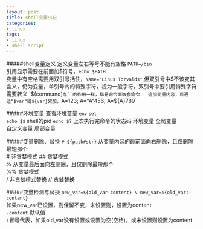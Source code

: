 ```yaml
---
layout: post
title: shell变量小记
categories:
- linux
tags:
- linux
- shell script
---
```


#####shell变量定义
定义变量左右等号不能有空格 `PATH=/bin`   
引用显示需要在前面加$符号，`echo $PATH`   
变量中有空格需要用双引号括住，`Name="Linus Torvalds"`,但双引号中$不该变其含义，仍为变量，单引号内的特殊字符，视为一般字符，双引号中要引用特殊字符需要转义   
`$(command)`与``的作用一样，都是命令面嵌套命令  
追加变量内容，可通过"$var"或${var}累加，`A=123; A="A"456; A=${A}789`  

#####环境变量
查看环境变量 `env` `set`   
`echo $$`   shell的pid
`echo $?`   上次执行完命令的状态码
环境变量 全局变量   
自定义变量 局部变量    

#####变量删除、替换
`# ${path#str}` 从变量内容的最前面向右删除，且仅删除最短那个  
\#  非贪婪模式   \##  贪婪模式   
% 从变量最后面向左删除，且仅删除最短那个   
%% 贪婪模式  
/ 非贪婪模式替换 // 贪婪替换

#####变量检测与替换
`new_var=${old_var-content} \ new_var=${old_var:-content}`   
如果new_var已设置，则保留不变，未设置则，设置为content   
`-content` 默认值   
`:`冒号代表，如果old_var没有设置或设置为空(空格)，或未设置则设置为content   


